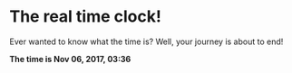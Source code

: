 # The real time clock!

Ever wanted to know what the time is? Well, your journey is about to end!

**The time is Nov 06, 2017, 03:36**